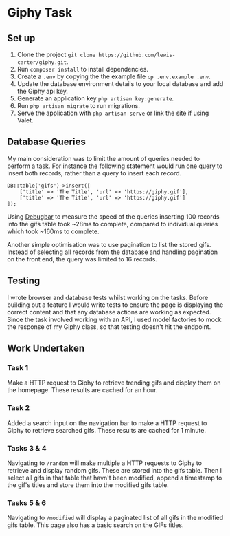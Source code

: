 # Giphy Task

## Set up

1. Clone the project `git clone https://github.com/lewis-carter/giphy.git`.
1. Run `composer install` to install dependencies.
1. Create a `.env` by copying the the example file `cp .env.example .env`.
1. Update the database environment details to your local database and add the Giphy api key.
1. Generate an application key `php artisan key:generate`.
1. Run `php artisan migrate` to run migrations.
1. Serve the application with `php artisan serve` or link the site if using Valet.

## Database Queries

My main consideration was to limit the amount of queries needed to perform a task. For instance the following statement would run one query to insert both records, rather than a query to insert each record.

```
DB::table('gifs')->insert([
	['title' => 'The Title', 'url' => 'https://giphy.gif'],
	['title' => 'The Title', 'url' => 'https://giphy.gif']
]);
```

Using [Debugbar](https://github.com/barryvdh/laravel-debugbar) to measure the speed of the queries inserting 100 records into the gifs table took ~28ms to complete, compared to individual queries which took ~160ms to complete.

Another simple optimisation was to use pagination to list the stored gifs. Instead of selecting all records from the database and handling pagination on the front end, the query was limited to 16 records.

## Testing

I wrote browser and database tests whilst working on the tasks. Before building out a feature I would write tests to ensure the page is displaying the correct content and that any database actions are working as expected. Since the task involved working with an API, I used model factories to mock the response of my Giphy class, so that testing doesn't hit the endpoint.

## Work Undertaken

### Task 1

Make a HTTP request to Giphy to retrieve trending gifs and display them on the homepage. These results are cached for an hour.

### Task 2

Added a search input on the navigation bar to make a HTTP request to Giphy to retrieve searched gifs. These results are cached for 1 minute.

### Tasks 3 & 4

Navigating to `/random` will make multiple a HTTP requests to Giphy to retrieve and display random gifs. These are stored into the gifs table. Then I select all gifs in that table that havn't been modified, append a timestamp to the gif's titles and store them into the modified gifs table.

### Tasks 5 & 6

Navigating to `/modified` will display a paginated list of all gifs in the modified gifs table. This page also has a basic search on the GIFs titles.
